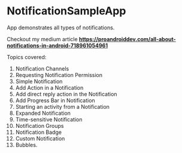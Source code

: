 # NotificationSampleApp
App demonstrates all types of notifications.

Checkout my medium article **https://proandroiddev.com/all-about-notifications-in-android-718961054961**

Topics covered:
1.  Notification Channels
2.  Requesting Notification Permission
3.  Simple Notification
4.  Add Action in a Notification
5.  Add direct reply action in the Notification
6.  Add Progress Bar in Notification
7.  Starting an activity from a Notification
8.  Expanded Notification
9.  Time-sensitive Notification
10. Notification Groups
11. Notification Badge
12. Custom Notification
13. Bubbles.
